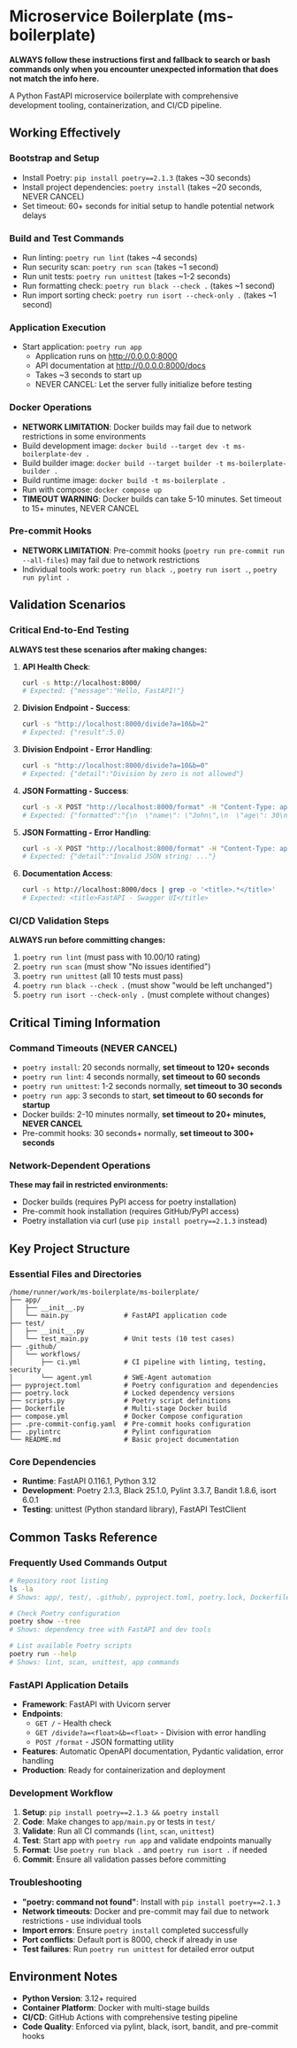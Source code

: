 # Microservice Boilerplate (ms-boilerplate)

**ALWAYS follow these instructions first and fallback to search or bash commands only when you encounter unexpected information that does not match the info here.**

A Python FastAPI microservice boilerplate with comprehensive development tooling, containerization, and CI/CD pipeline.

## Working Effectively

### Bootstrap and Setup
- Install Poetry: `pip install poetry==2.1.3` (takes ~30 seconds)
- Install project dependencies: `poetry install` (takes ~20 seconds, NEVER CANCEL)
- Set timeout: 60+ seconds for initial setup to handle potential network delays

### Build and Test Commands
- Run linting: `poetry run lint` (takes ~4 seconds)
- Run security scan: `poetry run scan` (takes ~1 second)
- Run unit tests: `poetry run unittest` (takes ~1-2 seconds)
- Run formatting check: `poetry run black --check .` (takes ~1 second)
- Run import sorting check: `poetry run isort --check-only .` (takes ~1 second)

### Application Execution
- Start application: `poetry run app`
  - Application runs on http://0.0.0.0:8000
  - API documentation at http://0.0.0.0:8000/docs
  - Takes ~3 seconds to start up
  - NEVER CANCEL: Let the server fully initialize before testing

### Docker Operations
- **NETWORK LIMITATION**: Docker builds may fail due to network restrictions in some environments
- Build development image: `docker build --target dev -t ms-boilerplate-dev .`
- Build builder image: `docker build --target builder -t ms-boilerplate-builder .`
- Build runtime image: `docker build -t ms-boilerplate .`
- Run with compose: `docker compose up`
- **TIMEOUT WARNING**: Docker builds can take 5-10 minutes. Set timeout to 15+ minutes, NEVER CANCEL

### Pre-commit Hooks
- **NETWORK LIMITATION**: Pre-commit hooks (`poetry run pre-commit run --all-files`) may fail due to network restrictions
- Individual tools work: `poetry run black .`, `poetry run isort .`, `poetry run pylint .`

## Validation Scenarios

### Critical End-to-End Testing
**ALWAYS test these scenarios after making changes:**

1. **API Health Check**:
   ```bash
   curl -s http://localhost:8000/
   # Expected: {"message":"Hello, FastAPI!"}
   ```

2. **Division Endpoint - Success**:
   ```bash
   curl -s "http://localhost:8000/divide?a=10&b=2"
   # Expected: {"result":5.0}
   ```

3. **Division Endpoint - Error Handling**:
   ```bash
   curl -s "http://localhost:8000/divide?a=10&b=0"
   # Expected: {"detail":"Division by zero is not allowed"}
   ```

4. **JSON Formatting - Success**:
   ```bash
   curl -s -X POST "http://localhost:8000/format" -H "Content-Type: application/json" -d '{"json_string": "{\"name\":\"John\",\"age\":30}"}'
   # Expected: {"formatted":"{\n  \"name\": \"John\",\n  \"age\": 30\n}"}
   ```

5. **JSON Formatting - Error Handling**:
   ```bash
   curl -s -X POST "http://localhost:8000/format" -H "Content-Type: application/json" -d '{"json_string": "invalid json"}'
   # Expected: {"detail":"Invalid JSON string: ..."}
   ```

6. **Documentation Access**:
   ```bash
   curl -s http://localhost:8000/docs | grep -o '<title>.*</title>'
   # Expected: <title>FastAPI - Swagger UI</title>
   ```

### CI/CD Validation Steps
**ALWAYS run before committing changes:**
1. `poetry run lint` (must pass with 10.00/10 rating)
2. `poetry run scan` (must show "No issues identified")
3. `poetry run unittest` (all 10 tests must pass)
4. `poetry run black --check .` (must show "would be left unchanged")
5. `poetry run isort --check-only .` (must complete without changes)

## Critical Timing Information

### Command Timeouts (NEVER CANCEL)
- `poetry install`: 20 seconds normally, **set timeout to 120+ seconds**
- `poetry run lint`: 4 seconds normally, **set timeout to 60 seconds**
- `poetry run unittest`: 1-2 seconds normally, **set timeout to 30 seconds**
- `poetry run app`: 3 seconds to start, **set timeout to 60 seconds for startup**
- Docker builds: 2-10 minutes normally, **set timeout to 20+ minutes, NEVER CANCEL**
- Pre-commit hooks: 30 seconds+ normally, **set timeout to 300+ seconds**

### Network-Dependent Operations
**These may fail in restricted environments:**
- Docker builds (requires PyPI access for poetry installation)
- Pre-commit hook installation (requires GitHub/PyPI access)
- Poetry installation via curl (use `pip install poetry==2.1.3` instead)

## Key Project Structure

### Essential Files and Directories
```
/home/runner/work/ms-boilerplate/ms-boilerplate/
├── app/
│   ├── __init__.py
│   └── main.py              # FastAPI application code
├── test/
│   ├── __init__.py
│   └── test_main.py         # Unit tests (10 test cases)
├── .github/
│   └── workflows/
│       ├── ci.yml           # CI pipeline with linting, testing, security
│       └── agent.yml        # SWE-Agent automation
├── pyproject.toml           # Poetry configuration and dependencies
├── poetry.lock              # Locked dependency versions
├── scripts.py               # Poetry script definitions
├── Dockerfile               # Multi-stage Docker build
├── compose.yml              # Docker Compose configuration
├── .pre-commit-config.yaml  # Pre-commit hooks configuration
├── .pylintrc                # Pylint configuration
└── README.md                # Basic project documentation
```

### Core Dependencies
- **Runtime**: FastAPI 0.116.1, Python 3.12
- **Development**: Poetry 2.1.3, Black 25.1.0, Pylint 3.3.7, Bandit 1.8.6, isort 6.0.1
- **Testing**: unittest (Python standard library), FastAPI TestClient

## Common Tasks Reference

### Frequently Used Commands Output
```bash
# Repository root listing
ls -la
# Shows: app/, test/, .github/, pyproject.toml, poetry.lock, Dockerfile, compose.yml, scripts.py

# Check Poetry configuration
poetry show --tree
# Shows: dependency tree with FastAPI and dev tools

# List available Poetry scripts
poetry run --help
# Shows: lint, scan, unittest, app commands
```

### FastAPI Application Details
- **Framework**: FastAPI with Uvicorn server
- **Endpoints**: 
  - `GET /` - Health check
  - `GET /divide?a=<float>&b=<float>` - Division with error handling
  - `POST /format` - JSON formatting utility
- **Features**: Automatic OpenAPI documentation, Pydantic validation, error handling
- **Production**: Ready for containerization and deployment

### Development Workflow
1. **Setup**: `pip install poetry==2.1.3 && poetry install`
2. **Code**: Make changes to `app/main.py` or tests in `test/`
3. **Validate**: Run all CI commands (`lint`, `scan`, `unittest`)
4. **Test**: Start app with `poetry run app` and validate endpoints manually
5. **Format**: Use `poetry run black .` and `poetry run isort .` if needed
6. **Commit**: Ensure all validation passes before committing

### Troubleshooting
- **"poetry: command not found"**: Install with `pip install poetry==2.1.3`
- **Network timeouts**: Docker and pre-commit may fail due to network restrictions - use individual tools
- **Import errors**: Ensure `poetry install` completed successfully
- **Port conflicts**: Default port is 8000, check if already in use
- **Test failures**: Run `poetry run unittest` for detailed error output

## Environment Notes
- **Python Version**: 3.12+ required
- **Container Platform**: Docker with multi-stage builds
- **CI/CD**: GitHub Actions with comprehensive testing pipeline
- **Code Quality**: Enforced via pylint, black, isort, bandit, and pre-commit hooks